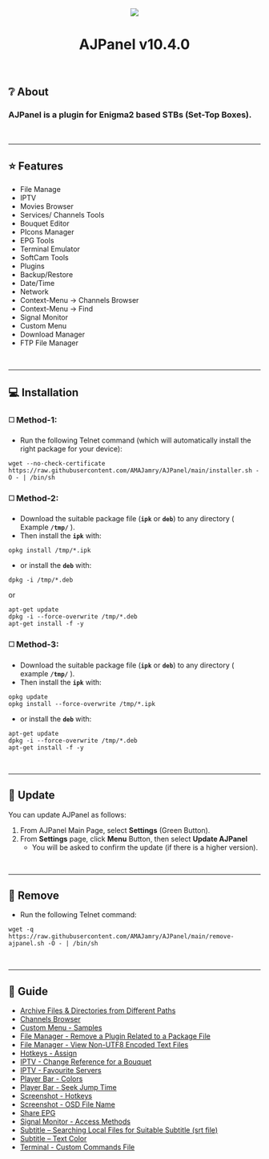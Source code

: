 <!-- ============== MAIN ============== -->
<div align="center"><img src="https://github.com/AMAJamry/AJPanel/assets/164648277/08fb2f4c-a792-4066-991c-0ba31366116f"></div>
<h1 align="center">AJPanel v10.4.0</h1>
<br>

## ❔ About
### AJPanel is a plugin for Enigma2 based STBs (Set-Top Boxes).

<br><hr>

<!-- ============== FEATURE ============== -->

## ⭐ Features 

* File Manage
* IPTV
* Movies Browser
* Services/ Channels Tools
* Bouquet Editor
* PIcons Manager
* EPG Tools
* Terminal Emulator
* SoftCam Tools
* Plugins
* Backup/Restore
* Date/Time
* Network
* Context-Menu -> Channels Browser
* Context-Menu -> Find
* Signal Monitor
* Custom Menu
* Download Manager
* FTP File Manager

<br><hr>

<!-- ============== INSTALLATION ============== -->
## 💻 Installation
### ◻️ Method-1:
* Run the following Telnet command (which will automatically install the right package for your device):
```
wget --no-check-certificate https://raw.githubusercontent.com/AMAJamry/AJPanel/main/installer.sh -O - | /bin/sh
```

### ◻️ Method-2:
* Download the suitable package file (**`ipk`** or **`deb`**) to any directory ( Example **`/tmp/`** ).
* Then install the **`ipk`** with:
```
opkg install /tmp/*.ipk
```
* or install the **`deb`** with:
```
dpkg -i /tmp/*.deb
```
or
```
apt-get update
dpkg -i --force-overwrite /tmp/*.deb
apt-get install -f -y
```

### ◻️ Method-3:
* Download the suitable package file (**`ipk`** or **`deb`**) to any directory ( example **`/tmp/`** ).
* Then install the **`ipk`** with:
```
opkg update
opkg install --force-overwrite /tmp/*.ipk
```
* or install the **`deb`** with:
```
apt-get update
dpkg -i --force-overwrite /tmp/*.deb
apt-get install -f -y
```

<br><hr>

<!-- ============== UPDATE ============== -->

## 🔄 Update
You can update AJPanel as follows:
1. From AJPanel Main Page, select **Settings** (Green Button).
2. From **Settings** page, click **Menu** Button, then select **Update AJPanel**
   - You will be asked to confirm the update (if there is a higher version).

<br><hr>

<!-- ============== REMOVAL ============== -->
## 🚮 Remove
* Run the following Telnet command:
```
wget -q https://raw.githubusercontent.com/AMAJamry/AJPanel/main/remove-ajpanel.sh -O - | /bin/sh
```

<br><hr>

<!-- ============== GUIDE/HELP ============== -->

## 📜 Guide
* [Archive Files & Directories from Different Paths](help/Archive_from_different_paths.jpg)
* [Channels Browser](help/ChannelsBrowser.jpg)
* [Custom Menu - Samples](help/Custom_Menu_Samples.jpg)
* [File Manager - Remove a Plugin Related to a Package File](help/Remove_package_using_pkg_file.jpg)
* [File Manager - View Non-UTF8 Encoded Text Files](help/View_non_UTF8_file.jpg)
* [Hotkeys - Assign](help/HotkeysAssign.jpg)
* [IPTV - Change Reference for a Bouquet](help/IPTV_ChangeReferenceForBouquets.jpg)
* [IPTV - Favourite Servers](help/IPTV_FavouriteServers.jpg)
* [Player Bar - Colors](help/PlayerBarColors.jpg)
* [Player Bar - Seek Jump Time](help/PlayerBar_SeekJumpTime.jpg)
* [Screenshot - Hotkeys](help/Screenshot_Hotkeys.jpg)
* [Screenshot - OSD File Name](help/Screenshot_OSDFileName.jpg)
* [Share EPG](help/ShareEPG.jpg)
* [Signal Monitor - Access Methods](help/SignalMonitor_accees.jpg)
* [Subtitle – Searching Local Files for Suitable Subtitle (srt file)](help/Subtitle_find_local_srt.jpg)
* [Subtitle – Text Color](help/SubtitleTextColor.jpg)
* [Terminal - Custom Commands File](help/CustomCommandsFile.jpg)
